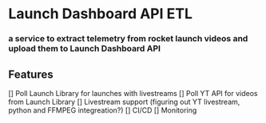 # Launch Dashboard API ETL
### a service to extract telemetry from rocket launch videos and upload them to Launch Dashboard API


## Features
[] Poll Launch Library for launches with livestreams
[] Poll YT API for videos from Launch Library
[] Livestream support (figuring out YT livestream, python and FFMPEG integreation?)
[] CI/CD
[] Monitoring
